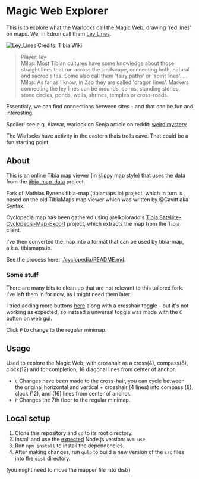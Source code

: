 # Magic Web Explorer

This is to explore what the Warlocks call the [Magic Web](https://talesoftibia.com/libsearch?s=magic+web), drawing '[red lines](https://talesoftibia.com/libsearch?s=red+line)' on maps. We, in Edron call them [Ley Lines](https://tibia.fandom.com/wiki/Ley_Line).

![Ley_Lines](https://github.com/s2ward/magic-web/assets/25346191/4429c7bb-6feb-4231-a7a5-8c0122615ed5)
Credits: Tibia Wiki  

> Player: ley  
Milos: Most Tibian cultures have some knowledge about those straight lines that run across the landscape, connecting both, natural and sacred sites. Some also call them 'fairy paths' or 'spirit lines'. ...  
Milos: As far as I know, in Zao they are called 'dragon lines'. Markers connecting the ley lines can be mounds, cairns, standing stones, stone circles, ponds, wells, shrines, temples or cross-roads.

Essentialy, we can find connections between sites - and that can be fun and interesting.  

Spoiler! see e.g. Alawar, warlock on Senja article on reddit: [weird mystery](https://www.reddit.com/r/SolvingTibia/comments/146rj1t/the_weirdest_mystery_of_the_magic_web/)  

The Warlocks have activity in the eastern thais trolls cave. That could be a fun starting point.  

## About

This is an online Tibia map viewer (in [slippy map](https://wiki.openstreetmap.org/wiki/Slippy_Map) style) that uses the data from the [tibia-map-data](https://github.com/tibiamaps/tibia-map-data) project.  

Fork of Mathias Bynens tibia-map (tibiamaps.io) project, which in turn is based on the old TibiaMaps map viewer which was written by @Cavitt aka Syntax.  

Cyclopedia map has been gathered using @elkolorado's [Tibia Satellite-Cyclopedia-Map-Export](https://github.com/elkolorado/Tibia-Satellite-Cyclopedia-Map-Export) project, which extracts the map from the Tibia client.  

I've then converted the map into a format that can be used by tibia-map, a.k.a. tibiamaps.io.

See the process here: [./cyclopedia/README.md](./cyclopedia/README.md). 

### Some stuff

There are many bits to clean up that are not relevant to this tailored fork.  
I've left them in for now, as I might need them later.  

I tried adding more buttons [here](https://github.com/tibiamaps/tibia-map/blob/5c04720091325716c06a5d7b2868e8b3573423c4/src/_js/map.js#L388) along with a crosshair toggle - but it's not working as expected, so instead a universal toggle was made with the `C` button on web gui.  

Click `P` to change to the regular minimap.  

## Usage

Used to explore the Magic Web, with crosshair as a cross(4), compass(8), clock(12) and for completion, 16 diagonal lines from center of anchor.

- `C` Changes have been made to the cross-hair, you can cycle between the original horizontal and vertical + crosshair (4 lines) into compass (8), clock (12), and (16) lines from center of anchor.
- `P` Changes the 7th floor to the regular minimap.  

## Local setup

1. Clone this repository and `cd` to its root directory.
1. Install and use the [expected](https://github.com/tibiamaps/tibia-map/blob/main/.nvmrc) Node.js version: `nvm use`
1. Run `npm install` to install the dependencies.
1. After making changes, run `gulp` to build a new version of the `src` files into the `dist` directory.

(you might need to move the mapper file into dist/)
